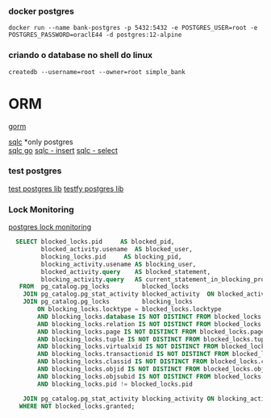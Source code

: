 ### docker postgres
```shell
docker run --name bank-postgres -p 5432:5432 -e POSTGRES_USER=root -e POSTGRES_PASSWORD=oraclE44 -d postgres:12-alpine
```

### criando o database no shell do linux
```shell
createdb --username=root --owner=root simple_bank
```

# ORM
[gorm](https://gorm.io/docs/query.html)

[sqlc](https://sqlc.dev/) *only postgres <br/>
[sqlc go](https://github.com/sqlc-dev/sqlc-gen-go)
[sqlc - insert](https://docs.sqlc.dev/en/latest/howto/insert.html)
[sqlc - select](https://docs.sqlc.dev/en/latest/howto/select.html)

### test postgres
[test postgres lib](https://github.com/lib/pq)
[testfy postgres lib](https://github.com/stretchr/testify)


### Lock Monitoring
[postgres lock monitoring](https://wiki.postgresql.org/wiki/Lock_Monitoring)
```sql
  SELECT blocked_locks.pid     AS blocked_pid,
         blocked_activity.usename  AS blocked_user,
         blocking_locks.pid     AS blocking_pid,
         blocking_activity.usename AS blocking_user,
         blocked_activity.query    AS blocked_statement,
         blocking_activity.query   AS current_statement_in_blocking_process
   FROM  pg_catalog.pg_locks         blocked_locks
    JOIN pg_catalog.pg_stat_activity blocked_activity  ON blocked_activity.pid = blocked_locks.pid
    JOIN pg_catalog.pg_locks         blocking_locks 
        ON blocking_locks.locktype = blocked_locks.locktype
        AND blocking_locks.database IS NOT DISTINCT FROM blocked_locks.database
        AND blocking_locks.relation IS NOT DISTINCT FROM blocked_locks.relation
        AND blocking_locks.page IS NOT DISTINCT FROM blocked_locks.page
        AND blocking_locks.tuple IS NOT DISTINCT FROM blocked_locks.tuple
        AND blocking_locks.virtualxid IS NOT DISTINCT FROM blocked_locks.virtualxid
        AND blocking_locks.transactionid IS NOT DISTINCT FROM blocked_locks.transactionid
        AND blocking_locks.classid IS NOT DISTINCT FROM blocked_locks.classid
        AND blocking_locks.objid IS NOT DISTINCT FROM blocked_locks.objid
        AND blocking_locks.objsubid IS NOT DISTINCT FROM blocked_locks.objsubid
        AND blocking_locks.pid != blocked_locks.pid

    JOIN pg_catalog.pg_stat_activity blocking_activity ON blocking_activity.pid = blocking_locks.pid
   WHERE NOT blocked_locks.granted;
```